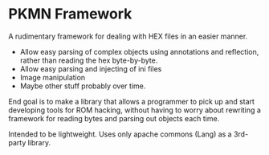 # PKMN Framework

A rudimentary framework for dealing with HEX files in an easier manner. 

* Allow easy parsing of complex objects using annotations and reflection, rather than reading the hex byte-by-byte. 
* Allow easy parsing and injecting of ini files
* Image manipulation
* Maybe other stuff probably over time.

End goal is to make a library that allows a programmer to pick up and start developing tools for ROM hacking, without
having to worry about rewriting a framework for reading bytes and parsing out objects each time.

Intended to be lightweight. Uses only apache commons (Lang) as a 3rd-party library.